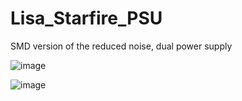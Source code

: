 # Lisa_Starfire_PSU
SMD version of the reduced noise, dual power supply

![image](https://github.com/user-attachments/assets/28d9c859-db5a-4637-b34f-7d83db164c6d)

![image](https://github.com/user-attachments/assets/71885718-cd28-4e4a-a3c6-0466a9236b5f)

